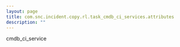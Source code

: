 ```yaml
---
layout: page
title: com.snc.incident.copy.rl.task_cmdb_ci_services.attributes
description: ""
---
```

cmdb_ci_service